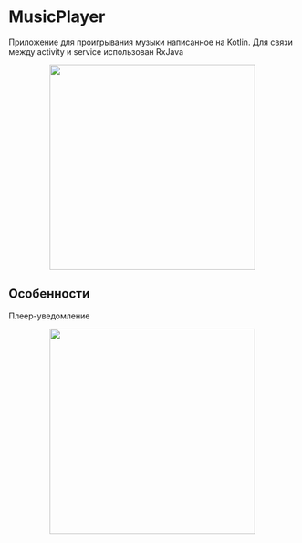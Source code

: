 # MusicPlayer
Приложение для проигрывания музыки написанное на Kotlin. Для связи между activity и service использован RxJava

<p align="center"><img src="https://raw.githubusercontent.com/dns21395/MusicPlayer/master/ReadmeFiles/tracks.png" width="360" /></p>

Особенности
-----
Плеер-уведомление
<p align="center"><img src="https://raw.githubusercontent.com/dns21395/MusicPlayer/master/ReadmeFiles/notification.png" width="360" /></p>
